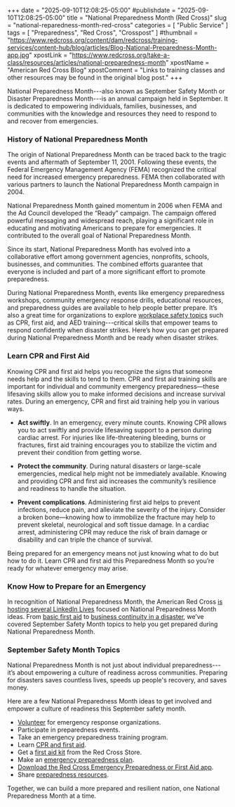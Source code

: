 +++
date = "2025-09-10T12:08:25-05:00"
#publishdate = "2025-09-10T12:08:25-05:00"
title = "National Preparedness Month (Red Cross)"
slug = "national-reparedness-month-red-cross"
categories = [ "Public Service" ]
tags = [ "Preparedness", "Red Cross", "Crosspost" ]
#thumbnail = "https://www.redcross.org/content/dam/redcross/training-services/content-hub/blog/articles/Blog-National-Preparedness-Month-app.jpg"
xpostLink = "https://www.redcross.org/take-a-class/resources/articles/national-preparedness-month"
xpostName = "American Red Cross Blog"
xpostComment = "Links to training classes and other resources may be found in the original blog post."
+++

National Preparedness Month---also known as September Safety Month or
Disaster Preparedness Month---is an annual campaign held in September.
It is dedicated to empowering individuals, families, businesses, and
communities with the knowledge and resources they need to respond to and
recover from emergencies.

<!--more-->

### History of National Preparedness Month

The origin of National Preparedness Month can be traced back to the
tragic events and aftermath of September 11, 2001. Following these
events, the Federal Emergency Management Agency (FEMA) recognized
the critical need for increased emergency preparedness. FEMA then
collaborated with various partners to launch the National Preparedness
Month campaign in 2004.

National Preparedness Month gained momentum in 2006 when FEMA and the
Ad Council developed the “Ready” campaign. The campaign offered
powerful messaging and widespread reach, playing a significant role
in educating and motivating Americans to prepare for emergencies. It
contributed to the overall goal of National Preparedness Month.

Since its start, National Preparedness Month has evolved into a
collaborative effort among government agencies, nonprofits, schools,
businesses, and communities. The combined efforts guarantee that
everyone is included and part of a more significant effort to promote
preparedness.

During National Preparedness Month, events like emergency preparedness
workshops, community emergency response drills, educational resources,
and preparedness guides are available to help people better prepare.
It’s also a great time for organizations to explore [workplace safety
topics][wst] such as CPR, first aid, and AED training---critical skills
that empower teams to respond confidently when disaster strikes.
Here’s how you can get prepared during National Preparedness Month and
be ready when disaster strikes.

### Learn CPR and First Aid

Knowing CPR and first aid helps you recognize the signs that someone
needs help and the skills to tend to them. CPR and first aid
training skills are important for individual and community emergency
preparedness—these lifesaving skills allow you to make informed
decisions and increase survival rates. During an emergency, CPR and
first aid training help you in various ways.

* **Act swiftly**. In an emergency, every minute counts. Knowing CPR
allows you to act swiftly and provide lifesaving support to a person
during cardiac arrest. For injuries like life-threatening bleeding,
burns or fractures, first aid training encourages you to stabilize the
victim and prevent their condition from getting worse.

* **Protect the community**. During natural disasters or large-scale
emergencies, medical help might not be immediately available. Knowing
and providing CPR and first aid increases the community’s resilience
and readiness to handle the situation.

* **Prevent complications**. Administering first aid helps to prevent
infections, reduce pain, and alleviate the severity of the injury.
Consider a broken bone—knowing how to immobilize the fracture may
help to prevent skeletal, neurological and soft tissue damage. In a
cardiac arrest, administering CPR may reduce the risk of brain damage or
disability and can triple the chance of survival.

Being prepared for an emergency means not just knowing what to do
but how to do it. Learn CPR and first aid this Preparedness Month so
you’re ready for whatever emergency may arise.

### Know How to Prepare for an Emergency

In recognition of National Preparedness Month, the American Red Cross
[is hosting several LinkedIn Lives][live] focused on National Preparedness
Month ideas. From [basic first aid][basic] to [business continuity in a disaster][cont],
we’ve covered September Safety Month topics to help you get prepared
during National Preparedness Month.

### September Safety Month Topics

National Preparedness Month is not just about individual
preparedness---it’s about empowering a culture of readiness across
communities. Preparing for disasters saves countless lives, speeds up
people's recovery, and saves money.

Here are a few National Preparedness Month ideas to get involved and
empower a culture of readiness this September safety month.

* [Volunteer] for emergency response organizations.
* Participate in preparedness events.
* Take an emergency preparedness training program.
* Learn [CPR and first aid][cpr].
* Get a [first aid kit][kit] from the Red Cross Store.
* Make an [emergency preparedness plan][plan].
* [Download the Red Cross Emergency Preparedness or First Aid app][app].
* Share [preparedness resources][prep].

Together, we can build a more prepared and resilient nation, one National Preparedness Month at a time.

[wst]: https://www.redcross.org/take-a-class/organizations/workplace-safety-topics
[live]: https://www.linkedin.com/company/americanredcrosstrainingservices/
[basic]: https://www.redcross.org/take-a-class/first-aid/performing-first-aid/first-aid-steps
[cont]: https://www.readyrating.org
[volunteer]: https://www.redcross.org/volunteer/become-a-volunteer.html
[cpr]: https://www.redcross.org/take-a-class/cpr
[kit]: https://www.redcross.org/store/first-aid-supplies/first-aid-kits
[plan]: https://www.redcross.org/get-help/how-to-prepare-for-emergencies/make-a-plan.html
[app]: https://www.redcross.org/get-help/how-to-prepare-for-emergencies/mobile-apps.html
[prep]:https://www.redcross.org/get-help/how-to-prepare-for-emergencies.html


